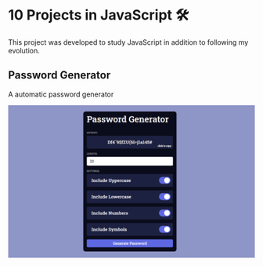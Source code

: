 # 10 Projects in JavaScript 🛠️

This project was developed to study JavaScript in addition to following my evolution.

## Password Generator

A automatic password generator

![Password Generator](./assets-readme/password-generator-screenshot.png)

